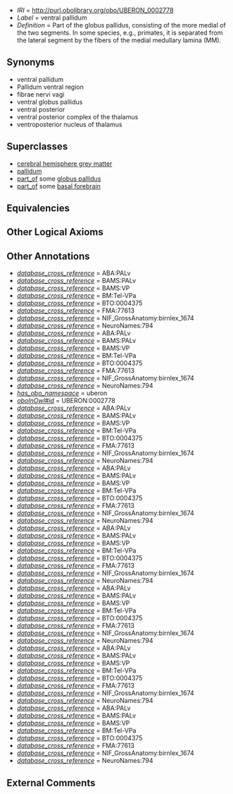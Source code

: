  * *IRI* = http://purl.obolibrary.org/obo/UBERON_0002778
 * *Label* = ventral pallidum
 * *Definition* = Part of the globus pallidus, consisting of the more medial of the two segments.  In some species, e.g., primates, it is separated from the lateral segment by the fibers of the medial medullary lamina (MM).

## Synonyms

 * ventral pallidum
 * Pallidum ventral region
 * fibrae nervi vagi
 * ventral globus pallidus
 * ventral posterior
 * ventral posterior complex of the thalamus
 * ventroposterior nucleus of thalamus

## Superclasses

 * [cerebral hemisphere grey matter](../../UBERON/01/UBERON_0005401.md)
 * [pallidum](../../UBERON/14/UBERON_0006514.md)
 * [part_of](../../BFO/50/BFO_0000050.md) some [globus pallidus](../../UBERON/75/UBERON_0001875.md)
 * [part_of](../../BFO/50/BFO_0000050.md) some [basal forebrain](../../UBERON/43/UBERON_0002743.md)

## Equivalencies


## Other Logical Axioms


## Other Annotations

 * *[database_cross_reference](../../ef/oboInOwl#hasDbXref.md)* = ABA:PALv
 * *[database_cross_reference](../../ef/oboInOwl#hasDbXref.md)* = BAMS:PALv
 * *[database_cross_reference](../../ef/oboInOwl#hasDbXref.md)* = BAMS:VP
 * *[database_cross_reference](../../ef/oboInOwl#hasDbXref.md)* = BM:Tel-VPa
 * *[database_cross_reference](../../ef/oboInOwl#hasDbXref.md)* = BTO:0004375
 * *[database_cross_reference](../../ef/oboInOwl#hasDbXref.md)* = FMA:77613
 * *[database_cross_reference](../../ef/oboInOwl#hasDbXref.md)* = NIF_GrossAnatomy:birnlex_1674
 * *[database_cross_reference](../../ef/oboInOwl#hasDbXref.md)* = NeuroNames:794
 * *[database_cross_reference](../../ef/oboInOwl#hasDbXref.md)* = ABA:PALv
 * *[database_cross_reference](../../ef/oboInOwl#hasDbXref.md)* = BAMS:PALv
 * *[database_cross_reference](../../ef/oboInOwl#hasDbXref.md)* = BAMS:VP
 * *[database_cross_reference](../../ef/oboInOwl#hasDbXref.md)* = BM:Tel-VPa
 * *[database_cross_reference](../../ef/oboInOwl#hasDbXref.md)* = BTO:0004375
 * *[database_cross_reference](../../ef/oboInOwl#hasDbXref.md)* = FMA:77613
 * *[database_cross_reference](../../ef/oboInOwl#hasDbXref.md)* = NIF_GrossAnatomy:birnlex_1674
 * *[database_cross_reference](../../ef/oboInOwl#hasDbXref.md)* = NeuroNames:794
 * *[has_obo_namespace](../../ce/oboInOwl#hasOBONamespace.md)* = uberon
 * *[oboInOwl#id](../../id/oboInOwl#id.md)* = UBERON:0002778
 * *[database_cross_reference](../../ef/oboInOwl#hasDbXref.md)* = ABA:PALv
 * *[database_cross_reference](../../ef/oboInOwl#hasDbXref.md)* = BAMS:PALv
 * *[database_cross_reference](../../ef/oboInOwl#hasDbXref.md)* = BAMS:VP
 * *[database_cross_reference](../../ef/oboInOwl#hasDbXref.md)* = BM:Tel-VPa
 * *[database_cross_reference](../../ef/oboInOwl#hasDbXref.md)* = BTO:0004375
 * *[database_cross_reference](../../ef/oboInOwl#hasDbXref.md)* = FMA:77613
 * *[database_cross_reference](../../ef/oboInOwl#hasDbXref.md)* = NIF_GrossAnatomy:birnlex_1674
 * *[database_cross_reference](../../ef/oboInOwl#hasDbXref.md)* = NeuroNames:794
 * *[database_cross_reference](../../ef/oboInOwl#hasDbXref.md)* = ABA:PALv
 * *[database_cross_reference](../../ef/oboInOwl#hasDbXref.md)* = BAMS:PALv
 * *[database_cross_reference](../../ef/oboInOwl#hasDbXref.md)* = BAMS:VP
 * *[database_cross_reference](../../ef/oboInOwl#hasDbXref.md)* = BM:Tel-VPa
 * *[database_cross_reference](../../ef/oboInOwl#hasDbXref.md)* = BTO:0004375
 * *[database_cross_reference](../../ef/oboInOwl#hasDbXref.md)* = FMA:77613
 * *[database_cross_reference](../../ef/oboInOwl#hasDbXref.md)* = NIF_GrossAnatomy:birnlex_1674
 * *[database_cross_reference](../../ef/oboInOwl#hasDbXref.md)* = NeuroNames:794
 * *[database_cross_reference](../../ef/oboInOwl#hasDbXref.md)* = ABA:PALv
 * *[database_cross_reference](../../ef/oboInOwl#hasDbXref.md)* = BAMS:PALv
 * *[database_cross_reference](../../ef/oboInOwl#hasDbXref.md)* = BAMS:VP
 * *[database_cross_reference](../../ef/oboInOwl#hasDbXref.md)* = BM:Tel-VPa
 * *[database_cross_reference](../../ef/oboInOwl#hasDbXref.md)* = BTO:0004375
 * *[database_cross_reference](../../ef/oboInOwl#hasDbXref.md)* = FMA:77613
 * *[database_cross_reference](../../ef/oboInOwl#hasDbXref.md)* = NIF_GrossAnatomy:birnlex_1674
 * *[database_cross_reference](../../ef/oboInOwl#hasDbXref.md)* = NeuroNames:794
 * *[database_cross_reference](../../ef/oboInOwl#hasDbXref.md)* = ABA:PALv
 * *[database_cross_reference](../../ef/oboInOwl#hasDbXref.md)* = BAMS:PALv
 * *[database_cross_reference](../../ef/oboInOwl#hasDbXref.md)* = BAMS:VP
 * *[database_cross_reference](../../ef/oboInOwl#hasDbXref.md)* = BM:Tel-VPa
 * *[database_cross_reference](../../ef/oboInOwl#hasDbXref.md)* = BTO:0004375
 * *[database_cross_reference](../../ef/oboInOwl#hasDbXref.md)* = FMA:77613
 * *[database_cross_reference](../../ef/oboInOwl#hasDbXref.md)* = NIF_GrossAnatomy:birnlex_1674
 * *[database_cross_reference](../../ef/oboInOwl#hasDbXref.md)* = NeuroNames:794
 * *[database_cross_reference](../../ef/oboInOwl#hasDbXref.md)* = ABA:PALv
 * *[database_cross_reference](../../ef/oboInOwl#hasDbXref.md)* = BAMS:PALv
 * *[database_cross_reference](../../ef/oboInOwl#hasDbXref.md)* = BAMS:VP
 * *[database_cross_reference](../../ef/oboInOwl#hasDbXref.md)* = BM:Tel-VPa
 * *[database_cross_reference](../../ef/oboInOwl#hasDbXref.md)* = BTO:0004375
 * *[database_cross_reference](../../ef/oboInOwl#hasDbXref.md)* = FMA:77613
 * *[database_cross_reference](../../ef/oboInOwl#hasDbXref.md)* = NIF_GrossAnatomy:birnlex_1674
 * *[database_cross_reference](../../ef/oboInOwl#hasDbXref.md)* = NeuroNames:794
 * *[database_cross_reference](../../ef/oboInOwl#hasDbXref.md)* = ABA:PALv
 * *[database_cross_reference](../../ef/oboInOwl#hasDbXref.md)* = BAMS:PALv
 * *[database_cross_reference](../../ef/oboInOwl#hasDbXref.md)* = BAMS:VP
 * *[database_cross_reference](../../ef/oboInOwl#hasDbXref.md)* = BM:Tel-VPa
 * *[database_cross_reference](../../ef/oboInOwl#hasDbXref.md)* = BTO:0004375
 * *[database_cross_reference](../../ef/oboInOwl#hasDbXref.md)* = FMA:77613
 * *[database_cross_reference](../../ef/oboInOwl#hasDbXref.md)* = NIF_GrossAnatomy:birnlex_1674
 * *[database_cross_reference](../../ef/oboInOwl#hasDbXref.md)* = NeuroNames:794

## External Comments

